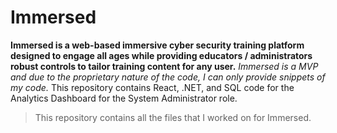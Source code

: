 # Immersed
**Immersed is a web-based immersive cyber security training platform designed to engage all ages while providing educators / administrators robust controls to tailor training content for any user.** _Immersed is a MVP and due to the proprietary nature of the code, I can only provide snippets of my code._ This repository contains React, .NET, and SQL code for the Analytics Dashboard for the System Administrator role.

>This repository contains all the files that I worked on for Immersed.
